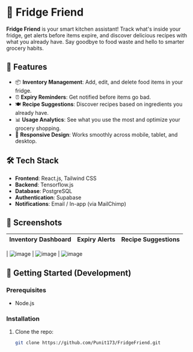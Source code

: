 # 🧊 Fridge Friend

**Fridge Friend** is your smart kitchen assistant! Track what's inside your fridge, get alerts before items expire, and discover delicious recipes with what you already have. Say goodbye to food waste and hello to smarter grocery habits.

## 🚀 Features

- 📦 **Inventory Management**: Add, edit, and delete food items in your fridge.
- ⏰ **Expiry Reminders**: Get notified before items go bad.
- 🍽️ **Recipe Suggestions**: Discover recipes based on ingredients you already have.
- 📊 **Usage Analytics**: See what you use the most and optimize your grocery shopping.
- 📱 **Responsive Design**: Works smoothly across mobile, tablet, and desktop.

## 🛠️ Tech Stack

- **Frontend**: React.js, Tailwind CSS
- **Backend**: Tensorflow.js
- **Database**: PostgreSQL
- **Authentication**: Supabase
- **Notifications**: Email / In-app (via MailChimp)

## 📸 Screenshots

| Inventory Dashboard | Expiry Alerts | Recipe Suggestions |
| ------------------- | ------------- | ------------------ |

| ![image](https://github.com/user-attachments/assets/9174bc6f-e64a-486f-952c-cd0ad0d60e14)
| ![image](https://github.com/user-attachments/assets/d5f0a7b1-c811-476f-9cff-f6055a8efd44)
| ![image](https://github.com/user-attachments/assets/d9e35886-ac99-41a0-a8f8-b0aa6b7a98c1)

## 🧪 Getting Started (Development)

### Prerequisites

- Node.js

### Installation

1. Clone the repo:
   ```bash
   git clone https://github.com/Punit173/FridgeFriend.git
   ```
